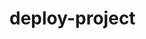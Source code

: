 # deploy-project

<script async defer src="https://appveyor-slack.herokuapp.com//slackin.js"></script>
